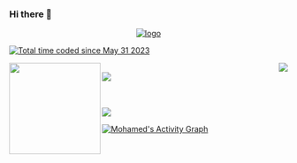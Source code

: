 ### Hi there 👋
<div style="display: flex;justify-content: center;">
  <a href="https://github.com/mohamedSabry0/">  
    <img alt="logo" align="center" src="https://github.com/mohamedSabry0/mohamedSabry0/assets/22299539/b580e946-d7db-4671-b66d-177a500740fa" />
  </a>
</div>

<a href="https://wakatime.com/@43021e40-8fa2-4d57-9c23-1f7d92109eca"><img src="https://wakatime.com/badge/user/43021e40-8fa2-4d57-9c23-1f7d92109eca.svg" alt="Total time coded since May 31 2023" /></a>

<div>
  <a href="https://github.com/anuraghazra/github-readme-stats">
    <img align="right" src="https://github-readme-stats.vercel.app/api/top-langs/?username=mohamedSabry0&layout=compact&langs_count=6"/>
  </a>
  
  <a href="https://github.com/anuraghazra/github-readme-stats">
    <img align="left" src="https://github-readme-stats.vercel.app/api?username=mohamedSabry0&show_icons=true&theme=swift&include_all_commits=true" height="165"/>
  </a>
  
  </br>
  <a href="https://github.com/ryo-ma/github-profile-trophy">  
    <img align="center" src="https://github-profile-trophy.vercel.app/?username=mohamedSabry0&margin-w=90&title=-MultiLanguage,AllSuperRank,LongTimeUser,Organizations,Stars,Commits,Followers,Issues,PullRequest,Repositories" />
  </a>
 
  </br></br>
  <a href="https://visitcount.itsvg.in">
    <img src="https://visitcount.itsvg.in/api?id=mohamedSabry0&label=Profile%20Views&color=1&icon=2&pretty=true" />
  </a>
  
  <a href="https://github.com/ashutosh00710/github-readme-activity-graph">
    <img alt="Mohamed's Activity Graph" src="https://github-readme-activity-graph.vercel.app/graph/?username=mohamedSabry0&bg_color=fff&point=30a14e&line=9be9a8&color=000&hide_title=true"/>
  </a>
</div>
